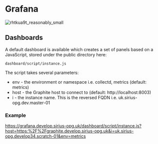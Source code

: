 # Grafana
![rhtkua9t_reasonably_small](https://cloud.githubusercontent.com/assets/13198078/8878546/726a7d1e-3223-11e5-88d5-765a51eaa257.png)

## Dashboards

A default dashboard is available which creates a set of panels based on a JavaScript, stored under the public directory here:

  `dashboard/script/instance.js`

The script takes several parameters:

* env - the environment or namespace i.e. collectd, metrics (default: metrics)
* host - the Graphite host to connect to (default: http://localhost:8003)
* i - the instance name. This is the reversed FQDN i.e. uk.sirius-opg.dev.master-01

### Example

https://grafana.develop.sirius-opg.uk/dashboard/script/instance.js?host=https:%2F%2Fgraphite.develop.sirius-opg.uk&i=uk.sirius-opg.develop34.scratch-01&env=metrics


